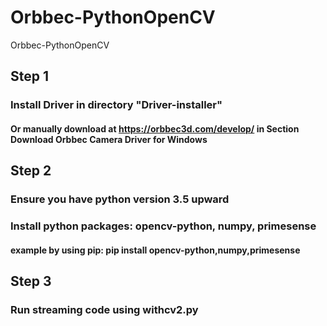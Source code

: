 # Orbbec-PythonOpenCV
Orbbec-PythonOpenCV
## Step 1
### Install Driver in directory "Driver-installer"
#### Or manually download at https://orbbec3d.com/develop/ in Section Download Orbbec Camera Driver for Windows
## Step 2
### Ensure you have python version 3.5 upward
### Install python packages: opencv-python, numpy, primesense
#### example by using pip: pip install opencv-python,numpy,primesense
## Step 3
### Run streaming code using withcv2.py
